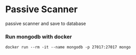 # Passive Scanner
passive scanner and save to database


### Run mongodb with docker
```
docker run --rm -it --name mongodb -p 27017:27017 mongo
```

